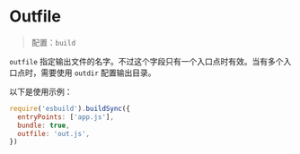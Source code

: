 # Outfile

> 配置：`build`

`outfile` 指定输出文件的名字。不过这个字段只有一个入口点时有效。当有多个入口点时，需要使用 `outdir` 配置输出目录。

以下是使用示例：
```javascript
require('esbuild').buildSync({
  entryPoints: ['app.js'],
  bundle: true,
  outfile: 'out.js',
})
```